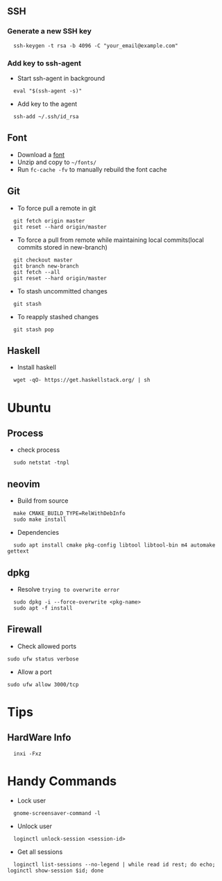 ## SSH

### Generate a new SSH key

  ```
    ssh-keygen -t rsa -b 4096 -C "your_email@example.com"
  ```

### Add key to ssh-agent

  - Start ssh-agent in background
  ```
    eval "$(ssh-agent -s)"
  ```

  - Add key to the agent
  ```
    ssh-add ~/.ssh/id_rsa
  ```

## Font

  - Download a [font](http://nerdfonts.com/)
  - Unzip and copy to `~/fonts/`
  - Run `fc-cache -fv` to manually rebuild the font cache


## Git

  - To force pull a remote in git
  ```
    git fetch origin master
    git reset --hard origin/master
  ```
  - To force a pull from remote while maintaining local commits(local commits stored in new-branch)
  ```
    git checkout master
    git branch new-branch
    git fetch --all
    git reset --hard origin/master
  ```

  - To stash uncommitted changes
  ```
    git stash
  ```
  - To reapply stashed changes
  ```
    git stash pop
  ```

## Haskell
  - Install haskell
  ```
    wget -qO- https://get.haskellstack.org/ | sh
  ```

# Ubuntu

## Process
  - check process
  ```
    sudo netstat -tnpl
  ```

## neovim

  - Build from source
  ```
    make CMAKE_BUILD_TYPE=RelWithDebInfo
    sudo make install
  ```

  - Dependencies
  ```
    sudo apt install cmake pkg-config libtool libtool-bin m4 automake gettext
  ```
## dpkg

  - Resolve `trying to overwrite error`
  ```
    sudo dpkg -i --force-overwrite <pkg-name>
    sudo apt -f install
  ```

## Firewall

  - Check allowed ports
  ```
  sudo ufw status verbose
  ```

  - Allow a port
  ```
  sudo ufw allow 3000/tcp
  ```

# Tips

## HardWare Info

  ```
    inxi -Fxz
  ```


# Handy Commands

  - Lock user
  ```
    gnome-screensaver-command -l
  ```

  - Unlock user
  ```
    loginctl unlock-session <session-id>
  ```

  - Get all sessions
  ```
    loginctl list-sessions --no-legend | while read id rest; do echo; loginctl show-session $id; done
  ```
